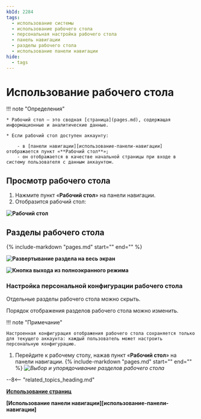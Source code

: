 ```yaml
---
kbId: 2284
tags:
  - использование системы
  - использование рабочего стола
  - персональная настройка рабочего стола
  - панель навигации
  - разделы рабочего стола
  - использование панели навигации
hide:
  - tags
---
```


# Использование рабочего стола

!!! note "Определения"

    * Рабочий стол — это сводная [страница](pages.md), содержащая информационные и аналитические данные.

    * Если рабочий стол доступен аккаунту:

        - в [панели навигации][использование-панели-навигации] отображается пункт «**Рабочий стол**»;
        - он отображается в качестве начальной страницы при входе в систему пользователя с данным аккаунтом.

## Просмотр рабочего стола

1. Нажмите пункт «**Рабочий стол**» <i class="fa-light  fa-desktop "></i> на панели навигации.
2. Отобразится рабочий стол:

**![Рабочий стол](desktop.png)**

## Разделы рабочего стола

{%
include-markdown "pages.md"
start="<!--page-view-expand-collapse-start-->"
end="<!--page-view-expand-collapse-end-->"
%}

**![Развертывание раздела на весь экран](desktop_section_full_screen.png)**

**![Кнопка выхода из полноэкранного режима](desktop_section_full_screen_close.png)**

### Настройка персональной конфигурации рабочего стола

Отдельные разделы рабочего стола можно скрыть.

Порядок отображения разделов рабочего стола можно изменить.

!!! note "Примечание"

    Настроенная конфигурация отображения рабочего стола сохраняется только для текущего аккаунта: каждый пользователь может настроить персональную конфигурацию.

1. Перейдите к рабочему столу, нажав пункт «**Рабочий стол**» на панели навигации.
{%
include-markdown "pages.md"
start="<!--page-view-config-start-->"
end="<!--page-view-config-end-->"
%}
*![Выбор и упорядочивание разделов рабочего стола](desktop_sections_config.png)*

--8<-- "related_topics_heading.md"

**[Использование страниц](pages.md)**

**[Использование панели навигации][использование-панели-навигации]**
